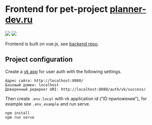 # Frontend for pet-project [planner-dev.ru](https://planner-dev.ru/)
<img src="https://img.shields.io/github/workflow/status/kuratov-v/planner-frontend/Deploy/master?style=plastic">
<img src="https://img.shields.io/github/last-commit/kuratov-v/planner-frontend?style=plastic"><br>

 Frontend is built on vue.js, see [backend repo](https://github.com/kuratov-v/planner-backend).

## Project configuration
Create a [vk app](https://vk.com/editapp?act=create) for user auth with the following settings.

```
Адрес сайта: http://localhost:8080/
Базовый домен: localhost
Доверенный редирект URI: http://localhost:8080/auth/vk/success/
```
Then create `.env.local` with vk application id ("ID приложения"), for example see `.env_example` and run serve.
```
npm install
npm run serve
```
